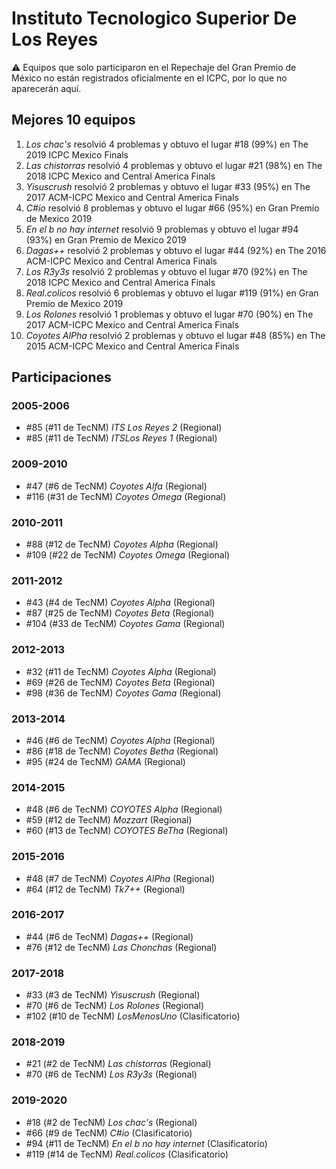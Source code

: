 # Instituto Tecnologico Superior De Los Reyes

:warning: Equipos que solo participaron en el Repechaje del Gran Premio de México no están registrados oficialmente en el ICPC, por lo que no aparecerán aquí.

## Mejores 10 equipos

1. _Los chac's_ resolvió 4 problemas y obtuvo el lugar #18 (99%) en The 2019 ICPC Mexico Finals
1. _Las chistorras_ resolvió 4 problemas y obtuvo el lugar #21 (98%) en The 2018 ICPC Mexico and Central America Finals
1. _Yisuscrush_ resolvió 2 problemas y obtuvo el lugar #33 (95%) en The 2017 ACM-ICPC Mexico and Central America Finals
1. _C#io_ resolvió 8 problemas y obtuvo el lugar #66 (95%) en Gran Premio de Mexico 2019
1. _En el b no hay internet_ resolvió 9 problemas y obtuvo el lugar #94 (93%) en Gran Premio de Mexico 2019
1. _Dagas++_ resolvió 2 problemas y obtuvo el lugar #44 (92%) en The 2016 ACM-ICPC Mexico and Central America Finals
1. _Los R3y3s_ resolvió 2 problemas y obtuvo el lugar #70 (92%) en The 2018 ICPC Mexico and Central America Finals
1. _Real.colicos_ resolvió 6 problemas y obtuvo el lugar #119 (91%) en Gran Premio de Mexico 2019
1. _Los Rolones_ resolvió 1 problemas y obtuvo el lugar #70 (90%) en The 2017 ACM-ICPC Mexico and Central America Finals
1. _Coyotes AlPha_ resolvió 2 problemas y obtuvo el lugar #48 (85%) en The 2015 ACM-ICPC Mexico and Central America Finals

## Participaciones

### 2005-2006

- #85 (#11 de TecNM) _ITS Los Reyes 2_ (Regional)
- #85 (#11 de TecNM) _ITSLos Reyes 1_ (Regional)

### 2009-2010

- #47 (#6 de TecNM) _Coyotes Alfa_ (Regional)
- #116 (#31 de TecNM) _Coyotes Omega_ (Regional)

### 2010-2011

- #88 (#12 de TecNM) _Coyotes Alpha_ (Regional)
- #109 (#22 de TecNM) _Coyotes Omega_ (Regional)

### 2011-2012

- #43 (#4 de TecNM) _Coyotes Alpha_ (Regional)
- #87 (#25 de TecNM) _Coyotes Beta_ (Regional)
- #104 (#33 de TecNM) _Coyotes Gama_ (Regional)

### 2012-2013

- #32 (#11 de TecNM) _Coyotes Alpha_ (Regional)
- #69 (#26 de TecNM) _Coyotes Beta_ (Regional)
- #98 (#36 de TecNM) _Coyotes Gama_ (Regional)

### 2013-2014

- #46 (#6 de TecNM) _Coyotes Alpha_ (Regional)
- #86 (#18 de TecNM) _Coyotes Betha_ (Regional)
- #95 (#24 de TecNM) _GAMA_ (Regional)

### 2014-2015

- #48 (#6 de TecNM) _COYOTES Alpha_ (Regional)
- #59 (#12 de TecNM) _Mozzart_ (Regional)
- #60 (#13 de TecNM) _COYOTES BeTha_ (Regional)

### 2015-2016

- #48 (#7 de TecNM) _Coyotes AlPha_ (Regional)
- #64 (#12 de TecNM) _Tk7++_ (Regional)

### 2016-2017

- #44 (#6 de TecNM) _Dagas++_ (Regional)
- #76 (#12 de TecNM) _Las Chonchas_ (Regional)

### 2017-2018

- #33 (#3 de TecNM) _Yisuscrush_ (Regional)
- #70 (#6 de TecNM) _Los Rolones_ (Regional)
- #102 (#10 de TecNM) _LosMenosUno_ (Clasificatorio)

### 2018-2019

- #21 (#2 de TecNM) _Las chistorras_ (Regional)
- #70 (#6 de TecNM) _Los R3y3s_ (Regional)

### 2019-2020

- #18 (#2 de TecNM) _Los chac's_ (Regional)
- #66 (#9 de TecNM) _C#io_ (Clasificatorio)
- #94 (#11 de TecNM) _En el b no hay internet_ (Clasificatorio)
- #119 (#14 de TecNM) _Real.colicos_ (Clasificatorio)



